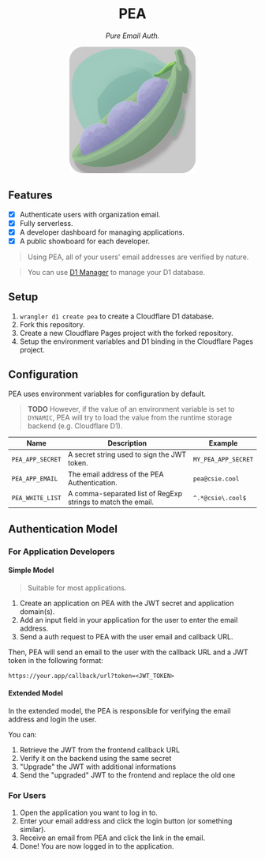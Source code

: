 <div align="center">

# PEA

_Pure Email Auth._

![icon](static/icon-256.png)

</div>

## Features

- [x] Authenticate users with organization email.
- [x] Fully serverless.
- [x] A developer dashboard for managing applications.
- [x] A public showboard for each developer.

> Using PEA, all of your users' email addresses are verified by nature.

> You can use [D1 Manager](https://github.com/JacobLinCool/d1-manager) to manage your D1 database.

## Setup

1. `wrangler d1 create pea` to create a Cloudflare D1 database.
2. Fork this repository.
3. Create a new Cloudflare Pages project with the forked repository.
4. Setup the environment variables and D1 binding in the Cloudflare Pages project.

## Configuration

PEA uses environment variables for configuration by default.

> **TODO** However, if the value of an environment variable is set to `DYNAMIC`, PEA will try to load the value from the runtime storage backend (e.g. Cloudflare D1).

| Name             | Description                                                  | Example             |
| ---------------- | ------------------------------------------------------------ | ------------------- |
| `PEA_APP_SECRET` | A secret string used to sign the JWT token.                  | `MY_PEA_APP_SECRET` |
| `PEA_APP_EMAIL`  | The email address of the PEA Authentication.                 | `pea@csie.cool`     |
| `PEA_WHITE_LIST` | A comma-separated list of RegExp strings to match the email. | `^.*@csie\.cool$`   |

## Authentication Model

### For Application Developers

#### Simple Model

> Suitable for most applications.

1. Create an application on PEA with the JWT secret and application domain(s).
2. Add an input field in your application for the user to enter the email address.
3. Send a auth request to PEA with the user email and callback URL.

Then, PEA will send an email to the user with the callback URL and a JWT token in the following format:

```curl
https://your.app/callback/url?token=<JWT_TOKEN>
```

#### Extended Model

In the extended model, the PEA is responsible for verifying the email address and login the user.

You can:

1. Retrieve the JWT from the frontend callback URL
2. Verify it on the backend using the same secret
3. "Upgrade" the JWT with additional informations
4. Send the "upgraded" JWT to the frontend and replace the old one

### For Users

1. Open the application you want to log in to.
2. Enter your email address and click the login button (or something similar).
3. Receive an email from PEA and click the link in the email.
4. Done! You are now logged in to the application.
